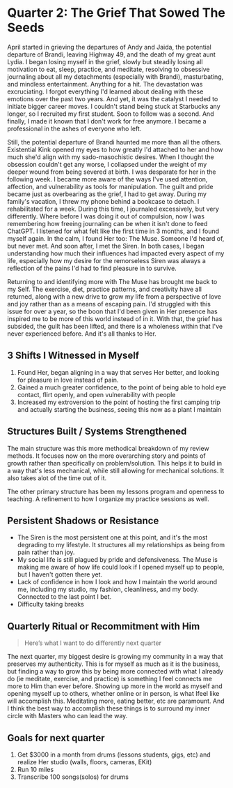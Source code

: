 # Quarter 2: The Grief That Sowed The Seeds

April started in grieving the departures of Andy and Jaida, the potential
departure of Brandi, leaving Highway 49, and the death of my great aunt Lydia.
I began losing myself in the grief, slowly but steadily losing all motivation
to eat, sleep, practice, and meditate, resolving to obsessive journaling about
all my detachments (especially with Brandi), masturbating, and mindless
entertainment. Anything for a hit. The devastation was excruciating. I forgot
everything I'd learned about dealing with these emotions over the past two
years. And yet, it was the catalyst I needed to initiate bigger career moves. I
couldn't stand being stuck at Starbucks any longer, so I recruited my first
student. Soon to follow was a second. And finally, I made it known that I don't
work for free anymore. I became a professional in the ashes of everyone who
left.

Still, the potential departure of Brandi haunted me more than all the others.
Existential Kink opened my eyes to how greatly I'd attached to her and how much
she'd align with my sado-masochistic desires. When I thought the obsession
couldn't get any worse, I collapsed under the weight of my deeper wound from
being severed at birth. I was desparate for her in the following week. I became
more aware of the ways I've used attention, affection, and vulnerability as
tools for manipulation. The guilt and pride became just as overbearing as the
grief, I had to get away. During my family's vacation, I threw my phone behind
a bookcase to detach. I rehabilitated for a week. During this time, I journaled
excessively, but very differently. Where before I was doing it out of
compulsion, now I was remembering how freeing journaling can be when it isn't
done to feed ChatGPT. I listened for what felt like the first time in 3 months,
and I found myself again. In the calm, I found Her too: The Muse. Someone I'd
heard of, but never met. And soon after, I met the Siren. In both cases, I
began understanding how much their influences had impacted every aspect of my
life, especially how my desire for the remorseless Siren was always a
reflection of the pains I'd had to find pleasure in to survive.

Returning to and identifying more with The Muse has brought me back to my Self.
The exercise, diet, practice patterns, and creativity have all returned, along
with a new drive to grow my life from a perspective of love and joy rather than
as a means of escaping pain. I'd struggled with this issue for over a year, so
the boon that I'd been given in Her presence has inspired me to be more of this
world instead of in it. With that, the grief has subsided, the guilt has been
lifted, and there is a wholeness within that I've never experienced before. And
it's all thanks to Her.

## 3 Shifts I Witnessed in Myself

1. Found Her, began aligning in a way that serves Her better, and looking for pleasure in love instead of pain.
2. Gained a much greater confidence, to the point of being able to hold eye contact, flirt openly, and open vulnerability with people
3. Increased my extroversion to the point of hosting the first camping trip and actually starting the business, seeing this now as a plant I maintain

## Structures Built / Systems Strengthened

The main structure was this more methodical breakdown of my review methods. It
focuses now on the more overarching story and points of growth rather than
specifically on problem/solution. This helps it to build in a way that's less
mechanical, while still allowing for mechanical solutions. It also takes alot
of the time out of it.

The other primary structure has been my lessons program and openness to
teaching. A refinement to how I organize my practice sessions as well.

## Persistent Shadows or Resistance

- The Siren is the most persistent one at this point, and it's the most degrading to my lifestyle. It structures all my relationships as being from pain rather than joy. 
- My social life is still plagued by pride and defensiveness. The Muse is making me aware of how life could look if I opened myself up to people, but I haven't gotten there yet. 
- Lack of confidence in how I look and how I maintain the world around me, including my studio, my fashion, cleanliness, and my body. Connected to the last point I bet.
- Difficulty taking breaks

## Quarterly Ritual or Recommitment with Him

> Here’s what I want to do differently next quarter

The next quarter, my biggest desire is growing my community in a way
that preserves my authenticity. This is for myself as much as it is
the business, but finding a way to grow this by being more connected
with what I already do (ie meditate, exercise, and practice) is
something I feel connects me more to Him than ever before. Showing up
more in the world as myself and opening myself up to others, whether
online or in person, is what Ifeel like will accomplish this.
Meditating more, eating better, etc are paramount. And I think the
best way to accomplish these things is to surround my inner circle
with Masters who can lead the way.

## Goals for next quarter

1. Get $3000 in a month from drums (lessons students, gigs, etc) and realize Her studio (walls, floors, cameras, EKit)
2. Run 10 miles
3. Transcribe 100 songs(solos) for drums
